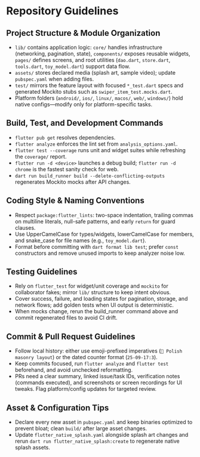 # Repository Guidelines

## Project Structure & Module Organization
- `lib/` contains application logic: `core/` handles infrastructure (networking, pagination, state), `components/` exposes reusable widgets, `pages/` defines screens, and root utilities (`dao.dart`, `store.dart`, `tools.dart`, `toy_model.dart`) support data flow.
- `assets/` stores declared media (splash art, sample video); update `pubspec.yaml` when adding files.
- `test/` mirrors the feature layout with focused `*_test.dart` specs and generated Mockito stubs such as `swiper_item_test.mocks.dart`.
- Platform folders (`android/`, `ios/`, `linux/`, `macos/`, `web/`, `windows/`) hold native configs—modify only for platform-specific tasks.

## Build, Test, and Development Commands
- `flutter pub get` resolves dependencies.
- `flutter analyze` enforces the lint set from `analysis_options.yaml`.
- `flutter test --coverage` runs unit and widget suites while refreshing the `coverage/` report.
- `flutter run -d <device>` launches a debug build; `flutter run -d chrome` is the fastest sanity check for web.
- `dart run build_runner build --delete-conflicting-outputs` regenerates Mockito mocks after API changes.

## Coding Style & Naming Conventions
- Respect `package:flutter_lints`: two-space indentation, trailing commas on multiline literals, null-safe patterns, and early `return` for guard clauses.
- Use UpperCamelCase for types/widgets, lowerCamelCase for members, and snake_case for file names (e.g., `toy_model.dart`).
- Format before committing with `dart format lib test`; prefer `const` constructors and remove unused imports to keep analyzer noise low.

## Testing Guidelines
- Rely on `flutter_test` for widget/unit coverage and `mockito` for collaborator fakes; mirror `lib/` structure to keep intent obvious.
- Cover success, failure, and loading states for pagination, storage, and network flows; add golden tests when UI output is deterministic.
- When mocks change, rerun the build_runner command above and commit regenerated files to avoid CI drift.

## Commit & Pull Request Guidelines
- Follow local history: either use emoji-prefixed imperatives (`🎨 Polish masonry layout`) or the dated counter format (`25-09-17:3`).
- Keep commits focused, run `flutter analyze` and `flutter test` beforehand, and avoid unchecked reformatting.
- PRs need a clear summary, linked issue/task IDs, verification notes (commands executed), and screenshots or screen recordings for UI tweaks. Flag platform/config updates for targeted review.

## Asset & Configuration Tips
- Declare every new asset in `pubspec.yaml` and keep binaries optimized to prevent bloat; clean `build/` after large asset changes.
- Update `flutter_native_splash.yaml` alongside splash art changes and rerun `dart run flutter_native_splash:create` to regenerate native splash assets.
